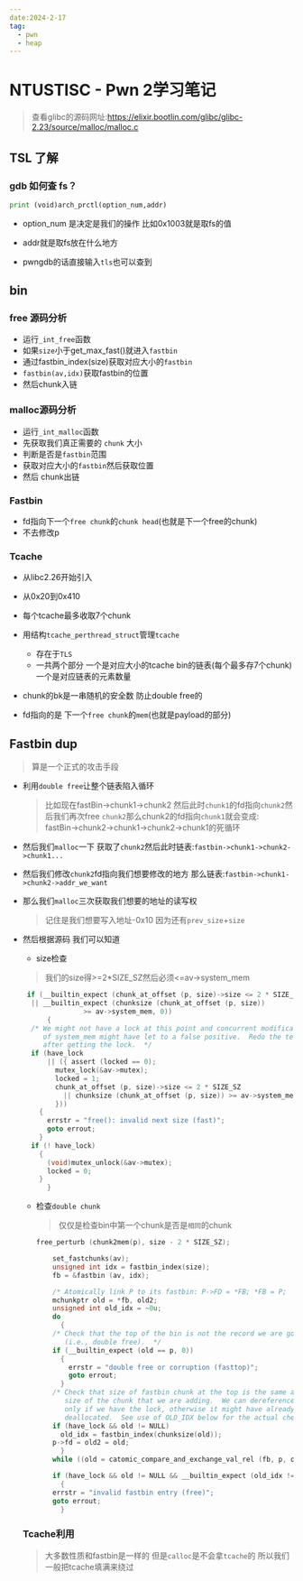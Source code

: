 ```yaml
---
date:2024-2-17
tag:
  - pwn
  - heap
---
```




# NTUSTISC - Pwn 2学习笔记

> 查看glibc的源码网址:https://elixir.bootlin.com/glibc/glibc-2.23/source/malloc/malloc.c

## TSL 了解

### gdb 如何查 fs？

```python
print (void)arch_prctl(option_num,addr)
```

- option_num 是决定是我们的操作  比如0x1003就是取fs的值
- addr就是取fs放在什么地方

- pwngdb的话直接输入`tls`也可以查到

## bin

### free 源码分析

- 运行`_int_free`函数
- 如果`size`小于get_max_fast()就进入`fastbin`
- 通过fastbin_index(size)获取对应大小的`fastbin`
- `fastbin(av,idx)`获取fastbin的位置
- 然后chunk入链

### malloc源码分析

- 运行`_int_malloc`函数
- 先获取我们真正需要的 `chunk` 大小
- 判断是否是`fastbin`范围
- 获取对应大小的`fastbin`然后获取位置
- 然后 chunk出链

### Fastbin

- fd指向下一个`free chunk`的`chunk head`(也就是下一个free的chunk)
- 不去修改p

### Tcache

- 从libc2.26开始引入
- 从0x20到0x410
- 每个tcache最多收取7个chunk
- 用结构`tcache_perthread_struct`管理`tcache`
  - 存在于`TLS`
  - 一共两个部分 一个是对应大小的tcache bin的链表(每个最多存7个chunk) 一个是对应链表的元素数量

- chunk的bk是一串随机的安全数 防止double free的
- fd指向的是 下一个`free chunk`的`mem`(也就是payload的部分)

## Fastbin dup

> 算是一个正式的攻击手段

- 利用`double free`让整个链表陷入循环

  > 比如现在fastBin->chunk1->chunk2 然后此时`chunk1`的fd指向`chunk2`然后我们再次free `chunk2`那么chunk2的fd指向`chunk1`就会变成:<br>fastBin->chunk2->chunk1->chunk2->chunk1的死循环

-  然后我们`malloc`一下 获取了`chunk2`然后此时链表:`fastbin->chunk1->chunk2->chunk1...`

- 然后我们修改`chunk2`fd指向我们想要修改的地方 那么链表:`fastbin->chunk1->chunk2->addr_we_want`

- 那么我们`malloc`三次获取我们想要的地址的读写权

  > 记住是我们想要写入地址-0x10 因为还有`prev_size`+`size`

- 然后根据源码 我们可以知道

  - size检查

  > 我们的size得>=2*SIZE_SZ然后必须<=av->system_mem

  ```c
   if (__builtin_expect (chunk_at_offset (p, size)->size <= 2 * SIZE_SZ, 0)
  	|| __builtin_expect (chunksize (chunk_at_offset (p, size))
  			     >= av->system_mem, 0))
        {
  	/* We might not have a lock at this point and concurrent modifications
  	   of system_mem might have let to a false positive.  Redo the test
  	   after getting the lock.  */
  	if (have_lock
  	    || ({ assert (locked == 0);
  		  mutex_lock(&av->mutex);
  		  locked = 1;
  		  chunk_at_offset (p, size)->size <= 2 * SIZE_SZ
  		    || chunksize (chunk_at_offset (p, size)) >= av->system_mem;
  	      }))
  	  {
  	    errstr = "free(): invalid next size (fast)";
  	    goto errout;
  	  }
  	if (! have_lock)
  	  {
  	    (void)mutex_unlock(&av->mutex);
  	    locked = 0;
  	  }
        }
  
  ```

  - 检查`double chunk`

    > 仅仅是检查bin中第一个chunk是否是`相同`的chunk

    ```c
    free_perturb (chunk2mem(p), size - 2 * SIZE_SZ);
    
        set_fastchunks(av);
        unsigned int idx = fastbin_index(size);
        fb = &fastbin (av, idx);
    
        /* Atomically link P to its fastbin: P->FD = *FB; *FB = P;  */
        mchunkptr old = *fb, old2;
        unsigned int old_idx = ~0u;
        do
          {
    	/* Check that the top of the bin is not the record we are going to add
    	   (i.e., double free).  */
    	if (__builtin_expect (old == p, 0))
    	  {
    	    errstr = "double free or corruption (fasttop)";
    	    goto errout;
    	  }
    	/* Check that size of fastbin chunk at the top is the same as
    	   size of the chunk that we are adding.  We can dereference OLD
    	   only if we have the lock, otherwise it might have already been
    	   deallocated.  See use of OLD_IDX below for the actual check.  */
    	if (have_lock && old != NULL)
    	  old_idx = fastbin_index(chunksize(old));
    	p->fd = old2 = old;
          }
        while ((old = catomic_compare_and_exchange_val_rel (fb, p, old2)) != old2);
    
        if (have_lock && old != NULL && __builtin_expect (old_idx != idx, 0))
          {
    	errstr = "invalid fastbin entry (free)";
    	goto errout;
          }
    ```

  ### Tcache利用

  > 大多数性质和fastbin是一样的 但是`calloc`是不会拿`tcache`的 所以我们一般把tcache填满来绕过

